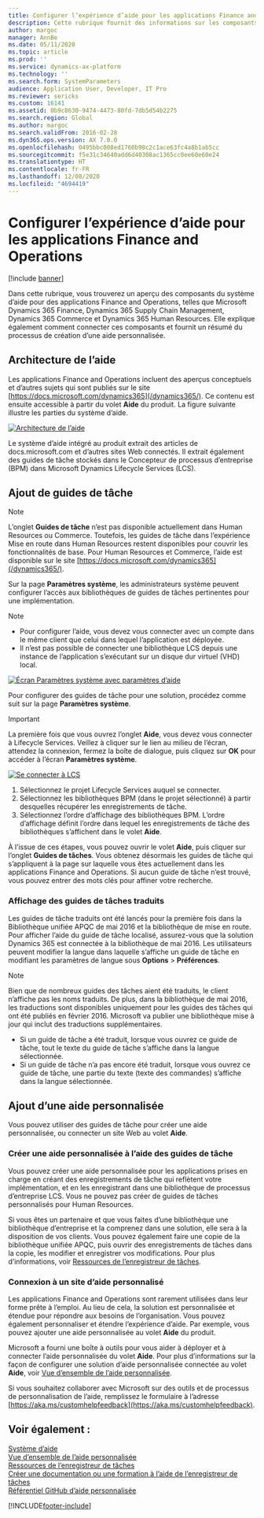```yaml
---
title: Configurer l’expérience d’aide pour les applications Finance and Operations
description: Cette rubrique fournit des informations sur les composants du système d’aide pour certaines applications Microsoft Dynamics 365. Il explique également comment connecter ces applications et fournit un résumé du processus de création d’une aide personnalisée.
author: margoc
manager: AnnBe
ms.date: 05/11/2020
ms.topic: article
ms.prod: ''
ms.service: dynamics-ax-platform
ms.technology: ''
ms.search.form: SystemParameters
audience: Application User, Developer, IT Pro
ms.reviewer: sericks
ms.custom: 16141
ms.assetid: 0b9c8630-9474-4473-80fd-7db5d54b2275
ms.search.region: Global
ms.author: margoc
ms.search.validFrom: 2016-02-28
ms.dyn365.ops.version: AX 7.0.0
ms.openlocfilehash: 0495bbc008ed1760b98c2c1ace63fc4a8b1ab5cc
ms.sourcegitcommit: f5e31c34640add6d40308ac1365cc0ee60e60e24
ms.translationtype: HT
ms.contentlocale: fr-FR
ms.lasthandoff: 12/08/2020
ms.locfileid: "4694419"
---
```

# <a name="configure-the-help-experience-for-finance-and-operations-apps"></a>Configurer l’expérience d’aide pour les applications Finance and Operations

[!include [banner](../includes/banner.md)]

Dans cette rubrique, vous trouverez un aperçu des composants du système d’aide pour des applications Finance and Operations, telles que Microsoft Dynamics 365 Finance, Dynamics 365 Supply Chain Management, Dynamics 365 Commerce et Dynamics 365 Human Resources. Elle explique également comment connecter ces composants et fournit un résumé du processus de création d’une aide personnalisée.

## <a name="help-architecture"></a>Architecture de l’aide

Les applications Finance and Operations incluent des aperçus conceptuels et d’autres sujets qui sont publiés sur le site [https://docs.microsoft.com/dynamics365](/dynamics365/). Ce contenu est ensuite accessible à partir du volet **Aide** du produit. La figure suivante illustre les parties du système d’aide.

[![Architecture de l’aide](./media/help-architecture.png)](./media/help-architecture.png)

Le système d’aide intégré au produit extrait des articles de docs.microsoft.com et d’autres sites Web connectés. Il extrait également des guides de tâche stockés dans le Concepteur de processus d’entreprise (BPM) dans Microsoft Dynamics Lifecycle Services (LCS).

## <a name="adding-task-guides"></a>Ajout de guides de tâche

> [!NOTE]
> L’onglet **Guides de tâche** n’est pas disponible actuellement dans Human Resources ou Commerce. <!--We are currently working to enable this functionality in a future release.--> Toutefois, les guides de tâche dans l’expérience Mise en route dans Human Resources restent disponibles pour couvrir les fonctionnalités de base. Pour Human Resources et Commerce, l’aide est disponible sur le site [https://docs.microsoft.com/dynamics365](/dynamics365/).

Sur la page **Paramètres système**, les administrateurs système peuvent configurer l’accès aux bibliothèques de guides de tâches pertinentes pour une implémentation.

> [!NOTE]
> - Pour configurer l’aide, vous devez vous connecter avec un compte dans le même client que celui dans lequel l’application est déployée.
> - Il n’est pas possible de connecter une bibliothèque LCS depuis une instance de l’application s’exécutant sur un disque dur virtuel (VHD) local.

[![Écran Paramètres système avec paramètres d’aide](./media/system-parameters_ops-1024x437.png)](./media/system-parameters_ops.png)

Pour configurer des guides de tâche pour une solution, procédez comme suit sur la page **Paramètres système**.

> [!IMPORTANT]
> La première fois que vous ouvrez l’onglet **Aide**, vous devez vous connecter à Lifecycle Services. Veillez à cliquer sur le lien au milieu de l’écran, attendez la connexion, fermez la boîte de dialogue, puis cliquez sur **OK** pour accéder à l’écran **Paramètres système**.
>
> [![Se connecter à LCS](./media/connect-to-lcs-crop-1024x365.png "Se connecter à LCS")](./media/connect-to-lcs-crop.png)

1. Sélectionnez le projet Lifecycle Services auquel se connecter.
2. Sélectionnez les bibliothèques BPM (dans le projet sélectionné) à partir desquelles récupérer les enregistrements de tâche.
3. Sélectionnez l’ordre d’affichage des bibliothèques BPM. L’ordre d’affichage définit l’ordre dans lequel les enregistrements de tâche des bibliothèques s’affichent dans le volet **Aide**.

À l’issue de ces étapes, vous pouvez ouvrir le volet **Aide**, puis cliquer sur l’onglet **Guides de tâches**. Vous obtenez désormais les guides de tâche qui s’appliquent à la page sur laquelle vous êtes actuellement dans les applications Finance and Operations. Si aucun guide de tâche n’est trouvé, vous pouvez entrer des mots clés pour affiner votre recherche.

### <a name="showing-translated-task-guides"></a>Affichage des guides de tâches traduits

Les guides de tâche traduits ont été lancés pour la première fois dans la Bibliothèque unifiée APQC de mai 2016 et la bibliothèque de mise en route. Pour afficher l’aide du guide de tâche localisé, assurez-vous que la solution Dynamics 365 est connectée à la bibliothèque de mai 2016. Les utilisateurs peuvent modifier la langue dans laquelle s’affiche un guide de tâche en modifiant les paramètres de langue sous **Options** &gt; **Préférences**.

> [!NOTE]
> Bien que de nombreux guides des tâches aient été traduits, le client n’affiche pas les noms traduits. De plus, dans la bibliothèque de mai 2016, les traductions sont disponibles uniquement pour les guides des tâches qui ont été publiés en février 2016. Microsoft va publier une bibliothèque mise à jour qui inclut des traductions supplémentaires.
>
> - Si un guide de tâche a été traduit, lorsque vous ouvrez ce guide de tâche, tout le texte du guide de tâche s’affiche dans la langue sélectionnée.
> - Si un guide de tâche n’a pas encore été traduit, lorsque vous ouvrez ce guide de tâche, une partie du texte (texte des commandes) s’affiche dans la langue sélectionnée.

## <a name="adding-custom-help"></a>Ajout d’une aide personnalisée

Vous pouvez utiliser des guides de tâche pour créer une aide personnalisée, ou connecter un site Web au volet **Aide**.

### <a name="create-custom-help-by-using-task-guides"></a>Créer une aide personnalisée à l’aide des guides de tâche

Vous pouvez créer une aide personnalisée pour les applications prises en charge en créant des enregistrements de tâche qui reflètent votre implémentation, et en les enregistrant dans une bibliothèque de processus d’entreprise LCS. Vous ne pouvez pas créer de guides de tâches personnalisés pour Human Resources.

Si vous êtes un partenaire et que vous faites d’une bibliothèque une bibliothèque d’entreprise et la comprenez dans une solution, elle sera à la disposition de vos clients. Vous pouvez également faire une copie de la bibliothèque unifiée APQC, puis ouvrir des enregistrements de tâches dans la copie, les modifier et enregistrer vos modifications. Pour plus d’informations, voir [Ressources de l’enregistreur de tâches](../../dev-itpro/user-interface/task-recorder.md).

### <a name="connect-a-custom-help-site"></a>Connexion à un site d’aide personnalisé

Les applications Finance and Operations sont rarement utilisées dans leur forme prête à l’emploi. Au lieu de cela, la solution est personnalisée et étendue pour répondre aux besoins de l’organisation. Vous pouvez également personnaliser et étendre l’expérience d’aide. Par exemple, vous pouvez ajouter une aide personnalisée au volet **Aide** du produit.

Microsoft a fourni une boîte à outils pour vous aider à déployer et à connecter l’aide personnalisée du volet **Aide**. Pour plus d’informations sur la façon de configurer une solution d’aide personnalisée connectée au volet **Aide**, voir [Vue d’ensemble de l’aide personnalisée](../../dev-itpro/help/custom-help-overview.md).

Si vous souhaitez collaborer avec Microsoft sur des outils et de processus de personnalisation de l’aide, remplissez le formulaire à l’adresse [https://aka.ms/customhelpfeedback](https://aka.ms/customhelpfeedback).

## <a name="see-also"></a>Voir également :

[Système d’aide](help-overview.md)  
[Vue d’ensemble de l’aide personnalisée](../../dev-itpro/help/custom-help-overview.md)  
[Ressources de l’enregistreur de tâches](../../dev-itpro/user-interface/task-recorder.md)  
[Créer une documentation ou une formation à l’aide de l’enregistreur de tâches](../../dev-itpro/user-interface/task-recorder-training-docs.md)  
[Référentiel GitHub d’aide personnalisée](https://github.com/microsoft/dynamics356f-o-custom-help)  


[!INCLUDE[footer-include](../../../includes/footer-banner.md)]